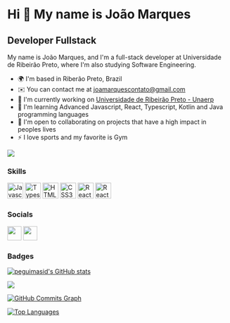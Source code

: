 Hi 👋 My name is João Marques
==========================

Developer Fullstack
-----------------------------
My name is João Marques, and I'm a full-stack developer at Universidade de Ribeirão Preto, where I'm also studying Software Engineering.

* 🌍  I'm based in Riberão Preto, Brazil
* ✉️  You can contact me at [joamarquescontato@gmail.com](mailto:joamarquescontato@gmail.com)
* 🚀  I'm currently working on [Universidade de Ribeirão Preto - Unaerp](https://www.unaerp.br/home-unaerp?campus=ribeirao)
* 🧠  I'm learning Advanced Javascript, React, Typescript, Kotlin and Java programming languages
* 🤝  I'm open to collaborating on projects that have a high impact in peoples lives
* ⚡  I love sports and my favorite is Gym

<a href="https://www.github.com/JoaaoM" target="_blank" rel="noreferrer"><img
src="https://img.shields.io/github/followers/JoaaoM?logo=github&style=for-the-badge&color=3382ed&labelColor=171717" /></a>

### Skills

<p align="left">
<a href="https://developer.mozilla.org/en-US/docs/Web/JavaScript" target="_blank" rel="noreferrer"><img src="https://raw.githubusercontent.com/danielcranney/readme-generator/main/public/icons/skills/javascript-colored.svg" width="36" height="36" alt="Javascript" /></a>
<a href="https://www.typescriptlang.org/" target="_blank" rel="noreferrer"><img src="https://raw.githubusercontent.com/danielcranney/readme-generator/main/public/icons/skills/typescript-colored.svg" width="36" height="36" alt="Typescript" /></a>
<a href="https://developer.mozilla.org/en-US/docs/Glossary/HTML5" target="_blank" rel="noreferrer"><img src="https://raw.githubusercontent.com/danielcranney/readme-generator/main/public/icons/skills/html5-colored.svg" width="36" height="36" alt="HTML5" /></a>
  <a href="https://www.w3.org/TR/CSS/#css" target="_blank" rel="noreferrer"><img src="https://raw.githubusercontent.com/danielcranney/readme-generator/main/public/icons/skills/css3-colored.svg" width="36" height="36" alt="CSS3" /></a>
<a href="https://reactjs.org/" target="_blank" rel="noreferrer"><img src="https://raw.githubusercontent.com/danielcranney/readme-generator/main/public/icons/skills/react-colored.svg" width="36" height="36" alt="React" /></a>
<a href="https://reactjs.org/" target="_blank" rel="noreferrer"><img src="https://raw.githubusercontent.com/jmnote/z-icons/master/svg/java.svg" width="36" height="36" alt="React" /></a>
  
</p>

### Socials
<a href="https://www.linkedin.com/in/joamarques/" target="_blank" rel="noreferrer"><img src="https://raw.githubusercontent.com/danielcranney/readme-generator/main/public/icons/socials/linkedin.svg" width="32" height="32" /></a>
<a href="https://www.github.com/JoaaoM" target="_blank" rel="noreferrer"><img src="https://raw.githubusercontent.com/danielcranney/readme-generator/main/public/icons/socials/github.svg" width="32" height="32" /></a> 
### Badges

<a href="http://www.github.com/JoaaoM"><img src="https://github-readme-stats-peguimasid.vercel.app/api?username=JoaaoM&show_icons=true&hide=&count_private=true&title_color=3382ed&text_color=ffffff&icon_color=3382ed&bg_color=171717&hide_border=true&show_icons=true" alt="peguimasid's GitHub stats" /></a>

<a href="http://www.github.com/JoaaoM"><img src="https://github-readme-streak-stats.herokuapp.com/?user=JoaaoM&stroke=ffffff&background=171717&ring=3382ed&fire=3382ed&currStreakNum=ffffff&currStreakLabel=3382ed&sideNums=ffffff&sideLabels=ffffff&dates=ffffff&hide_border=true" /></a>

<a href="http://www.github.com/JoaaoM"><img src="https://github-readme-activity-graph.cyclic.app/graph?username=JoaaoM&bg_color=171717&color=ffffff&line=3382ed&point=ffffff&area_color=171717&area=true&hide_border=true&custom_title=GitHub%20Commits%20Graph" alt="GitHub Commits Graph" /></a>

<a href="https://github.com/JoaaoM" align="left"><img src="https://github-readme-stats-peguimasid.vercel.app/api/top-langs/?username=JoaaoM&layout=compact&title_color=3382ed&hide=css,objective-c,html&text_color=ffffff&icon_color=3382ed&bg_color=171717&hide_border=true&locale=en&custom_title=Top%20%Languages" alt="Top Languages" /></a>
